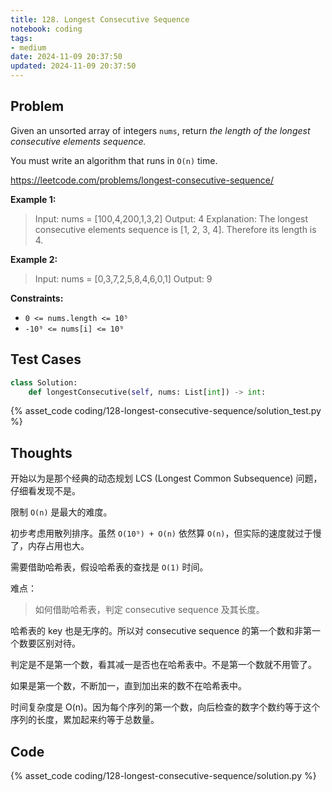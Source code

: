 ```yaml
---
title: 128. Longest Consecutive Sequence
notebook: coding
tags:
- medium
date: 2024-11-09 20:37:50
updated: 2024-11-09 20:37:50
---
```

## Problem

Given an unsorted array of integers `nums`, return _the length of the longest consecutive elements sequence._

You must write an algorithm that runs in `O(n)` time.

<https://leetcode.com/problems/longest-consecutive-sequence/>

**Example 1:**

> Input: nums = [100,4,200,1,3,2]
> Output: 4
> Explanation: The longest consecutive elements sequence is [1, 2, 3, 4]. Therefore its length is 4.

**Example 2:**

> Input: nums = [0,3,7,2,5,8,4,6,0,1]
> Output: 9

**Constraints:**

- `0 <= nums.length <= 10⁵`
- `-10⁹ <= nums[i] <= 10⁹`

## Test Cases

``` python
class Solution:
    def longestConsecutive(self, nums: List[int]) -> int:
```

{% asset_code coding/128-longest-consecutive-sequence/solution_test.py %}

## Thoughts

开始以为是那个经典的动态规划 LCS (Longest Common Subsequence) 问题，仔细看发现不是。

限制 `O(n)` 是最大的难度。

初步考虑用散列排序。虽然 `O(10⁹) + O(n)` 依然算 `O(n)`，但实际的速度就过于慢了，内存占用也大。

需要借助哈希表，假设哈希表的查找是 `O(1)` 时间。

难点：

> 如何借助哈希表，判定 consecutive sequence 及其长度。

哈希表的 key 也是无序的。所以对 consecutive sequence 的第一个数和非第一个数要区别对待。

判定是不是第一个数，看其减一是否也在哈希表中。不是第一个数就不用管了。

如果是第一个数，不断加一，直到加出来的数不在哈希表中。

时间复杂度是 O(n)。因为每个序列的第一个数，向后检查的数字个数约等于这个序列的长度，累加起来约等于总数量。

## Code

{% asset_code coding/128-longest-consecutive-sequence/solution.py %}
